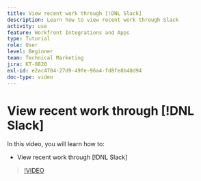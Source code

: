 ```yaml
---
title: View recent work through [!DNL Slack]
description: Learn how to view recent work through Slack
activity: use
feature: Workfront Integrations and Apps
type: Tutorial
role: User
level: Beginner
team: Technical Marketing
jira: KT-8820
exl-id: e2ac4704-27d9-49fe-96a4-fd8fe8b48d94
doc-type: video
---
```

# View recent work through [!DNL Slack]

In this video, you will learn how to:

* View recent work through [!DNL Slack]

>[!VIDEO](https://video.tv.adobe.com/v/335120/?quality=12&learn=on)
